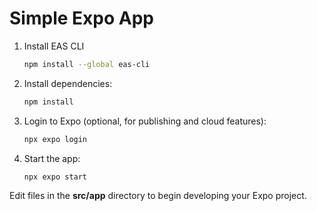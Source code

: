 # Simple Expo App

1. Install EAS CLI
   ```bash
   npm install --global eas-cli
   ```

2. Install dependencies:

   ```bash
   npm install
   ```
4. Login to Expo (optional, for publishing and cloud features):

   ```bash
   npx expo login
   ```
5. Start the app:

   ```bash
   npx expo start
   ```
Edit files in the **src/app** directory to begin developing your Expo project.
